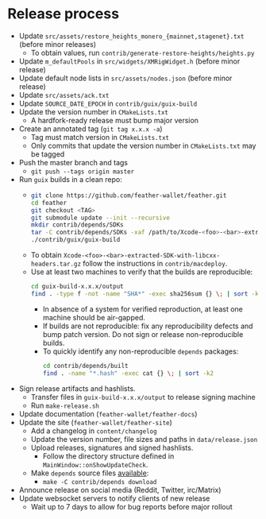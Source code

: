 # Release process

- Update `src/assets/restore_heights_monero_{mainnet,stagenet}.txt` (before minor releases)
  - To obtain values, run `contrib/generate-restore-heights/heights.py`
- Update `m_defaultPools` in `src/widgets/XMRigWidget.h` (before minor release)
- Update default node lists in `src/assets/nodes.json` (before minor release)
- Update `src/assets/ack.txt`
- Update `SOURCE_DATE_EPOCH` in `contrib/guix/guix-build`
- Update the version number in `CMakeLists.txt`
  - A hardfork-ready release must bump major version
- Create an annotated tag (`git tag x.x.x -a`)
  - Tag must match version in `CMakeLists.txt`
  - Only commits that update the version number in `CMakeLists.txt` may be tagged
- Push the master branch and tags
  - `git push --tags origin master`
- Run `guix` builds in a clean repo:
  - ```bash
    git clone https://github.com/feather-wallet/feather.git
    cd feather
    git checkout <TAG>
    git submodule update --init --recursive
    mkdir contrib/depends/SDKs
    tar -C contrib/depends/SDKs -xaf /path/to/Xcode-<foo>-<bar>-extracted-SDK-with-libcxx-headers.tar.gz
    ./contrib/guix/guix-build
    ```
  - To obtain `Xcode-<foo>-<bar>-extracted-SDK-with-libcxx-headers.tar.gz` follow the instructions in `contrib/macdeploy`.
  - Use at least two machines to verify that the builds are reproducible:
    ```bash
    cd guix-build-x.x.x/output
    find . -type f -not -name "SHA*" -exec sha256sum {} \; | sort -k2
    ```
    - In absence of a system for verified reproduction, at least one machine should be air-gapped.
    - If builds are not reproducible: fix any reproducibility defects and bump patch version. Do not sign or release non-reproducible builds.
     - To quickly identify any non-reproducible `depends` packages:
        ```bash
        cd contrib/depends/built
        find . -name "*.hash" -exec cat {} \; | sort -k2
        ```
- Sign release artifacts and hashlists.
  - Transfer files in `guix-build-x.x.x/output` to release signing machine
  - Run `make-release.sh`
- Update documentation (`feather-wallet/feather-docs`)
- Update the site (`feather-wallet/feather-site`)
  - Add a changelog in `content/changelog`
  - Update the version number, file sizes and paths in `data/release.json`
  - Upload releases, signatures and signed hashlists.
    - Follow the directory structure defined in `MainWindow::onShowUpdateCheck`.
  - Make `depends` source files [available](https://featherwallet.org/files/sources/):
    - `make -C contrib/depends download`
- Announce release on social media (Reddit, Twitter, irc/Matrix)
- Update websocket servers to notify clients of new release
  - Wait up to 7 days to allow for bug reports before major rollout